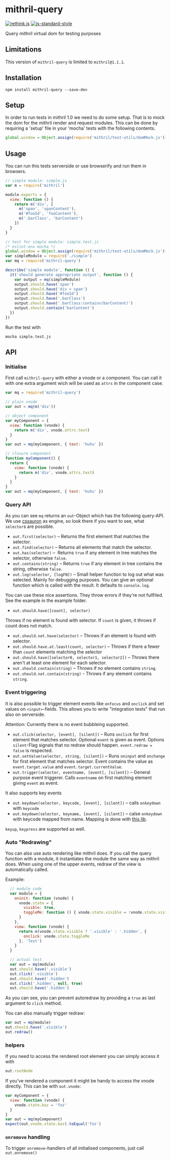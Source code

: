 mithril-query
=============
[![rethink.js](https://img.shields.io/badge/rethink-js-yellow.svg)](https://github.com/rethinkjs/manifest)
[![js-standard-style](https://img.shields.io/badge/code%20style-standard-brightgreen.svg)](http://standardjs.com/)

Query mithril virtual dom for testing purposes

## Limitations

This version of `mithril-query` is limited to `mithril@1.1.1`.

## Installation

    npm install mithril-query --save-dev

## Setup

In order to run tests in mithril 1.0 we need to do some setup. That is to mock the dom for the mithril render and request modules.
This can be done by requiring a 'setup' file in your 'mocha' tests with the following contents.

```js
global.window = Object.assign(require('mithril/test-utils/domMock.js')(), require('mithril/test-utils/pushStateMock')())
```

## Usage

You can run this tests serverside or use browserify and run them in browsers.

```js
// simple module: simple.js
var m = require('mithril')

module.exports = {
  view: function () {
    return m('div', [
      m('span', 'spanContent'),
      m('#fooId', 'fooContent'),
      m('.barClass', 'barContent')
    ])
  }
}
```

```js
// test for simple module: simple.test.js
/* eslint-env mocha */
global.window = Object.assign(require('mithril/test-utils/domMock.js')(), require('mithril/test-utils/pushStateMock')())
var simpleModule = require('./simple')
var mq = require('mithril-query')

describe('simple module', function () {
  it('should generate appropriate output', function () {
    var output = mq(simpleModule)
    output.should.have('span')
    output.should.have('div > span')
    output.should.have('#fooId')
    output.should.have('.barClass')
    output.should.have('.barClass:contains(barContent)')
    output.should.contain('barContent')
  })
})
```

Run the test with

    mocha simple.test.js

## API


### Initialise

First call `mithril-query` with either a vnode or a component. You can call it
with one extra argument wich will be used as `attrs` in the component case.

```js
var mq = require('mithril-query')

// plain vnode
var out = mq(m('div'))

// object component
var myComponent = {
  view: function (vnode) {
    return m('div', vnode.attrs.text)
  }
}
var out = mq(myComponent, { text: 'huhu' })

// closure component
function myComponent() {
  return {
    view: function (vnode) {
      return m('div', vnode.attrs.text)
    }
  }
}
var out = mq(myComponent, { text: 'huhu' })

```

### Query API

As you can see `mq` returns an `out`-Object which has the following query-API.
We use [cssauron](https://github.com/chrisdickinson/cssauron) as engine,
so look there if you want to see, what `selector`s are possible.

* `out.first(selector)` – Returns the first element that matches the selector.
* `out.find(selector)` – Returns all elements that match the selector.
* `out.has(selector)` –  Returns `true` if any element in tree matches the selector, otherwise `false`.
* `out.contains(string)` – Returns `true` if any element in tree contains the string, otherwise `false`.
* `out.log(selector, [logFN])` – Small helper function to log out what was selected. Mainly for debugging
purposes. You can give an optional function which is called with the result.
It defaults to `console.log`.

You can use these nice assertions. They throw errors if they're not fullfiled.
See the example in the example folder.

* `out.should.have([count], selector)`

Throws if no element is found with selector. If `count` is given, it throws if
count does not match.

* `out.should.not.have(selector)` – Throws if an element is found with selector.
* `out.should.have.at.least(count, selector)` – Throws if there a fewer than `count` elements matching the selector
* `out.should.have([selector0, selector1, selector2])` – Throws there aren't at least one element for each selector.
* `out.should.contain(string)` – Throws if no element contains `string`.
* `out.should.not.contain(string)` - Throws if any element contains `string`.

### Event triggering

It is also possible to trigger element events like `onfocus` and `onclick` and set values on `<input>`-fields. This allows you to write "integration tests" that run also on serverside.

Attention: Currently there is no event bubbleing supported.

* `out.click(selector, [event], [silent])` – Runs `onclick` for first element that matches selector. Optional `event` is given
as event. Options `silent`-Flag signals that no redraw should happen.
`event.redraw = false` is respected.
* `out.setValue(selector, string, [silent])` – Runs `oninput` and `onchange` for first element that matches selector. Event
contains the value as `event.target.value` and `event.target.currentValue`.
* `out.trigger(selector, eventname, [event], [silent])` – General purpose event triggerer. Calls `eventname` on first matching element giving `event` as event.

It also supports key events

* `out.keydown(selector, keycode, [event], [silent])` – calls `onkeydown` with `keycode`
* `out.keydown(selector, keyname, [event], [silent])` – calse `onkeydown` with keycode mapped from name. Mapping is done with [this lib](https://github.com/npmcomponent/yields-keycode).

`keyup`, `keypress` are supported as well.

### Auto "Redrawing"

You can also use auto rendering like mithril does. If you call the query
function with a module, it instantiates the module the same way as mithril does.
When using one of the upper events, redraw of the view is automatically called.

Example:

```js
  // module code
  var module = {
    oninit: function (vnode) {
      vnode.state = {
        visible: true,
        toggleMe: function () { vnode.state.visible = !vnode.state.visible }
      }
    },
    view: function (vnode) {
      return m(vnode.state.visible ? '.visible' : '.hidden', {
        onclick: vnode.state.toggleMe
      }, 'Test')
    }
  }

  // actual test
  var out = mq(module)
  out.should.have('.visible')
  out.click('.visible')
  out.should.have('.hidden')
  out.click('.hidden', null, true)
  out.should.have('.hidden')
```

As you can see, you can prevent autoredraw by providing a `true` as last
argument to `click` method.

You can also manually trigger redraw:

```javascript
var out = mq(module)
out.should.have('.visible')
out.redraw()
```

### helpers

If you need to access the rendered root element you can simply access it with

```javascript
out.rootNode
```

If you've rendered a component it might be handy to access the vnode directly.
This can be with `out.vnode`:

```javascript
var myComponent = {
  view: function (vnode) {
    vnode.state.baz = 'foz'
  }
}
var out = mq(myComponent)
expect(out.vnode.state.baz).toEqual('foz')
```

### `onremove` handling

To trigger `onremove`-handlers of all initialised components, just call `out.onremove()`
